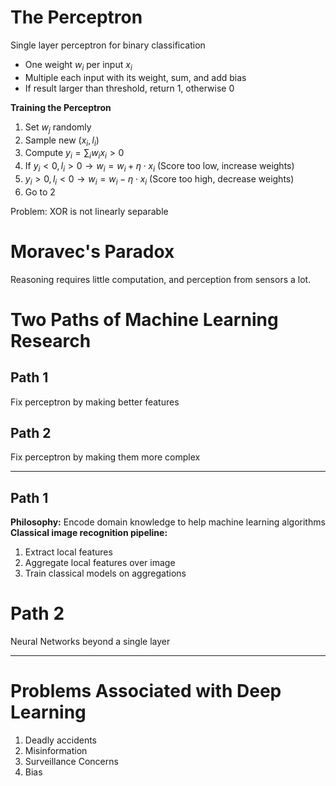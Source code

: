 
# The Perceptron 

Single layer perceptron for binary classification
- One weight $w_i$ per input $x_i$
- Multiple each input with its weight, sum, and add bias 
- If result larger than threshold, return 1, otherwise 0

**Training the Perceptron** 
1. Set $w_j$ randomly
2. Sample new $(x_i, l_i)$
3. Compute $y_i = \sum_{i} w_i x_i > 0$
4. If $y_i < 0, l_i > 0 \rightarrow w_i = w_i + \eta \cdot x_i$ (Score too low, increase weights)
5. $y_i > 0, l_i < 0 \rightarrow w_i = w_i - \eta \cdot x_i$ (Score too high, decrease weights)
6. Go to 2

Problem: XOR is not linearly separable 

# Moravec's Paradox

Reasoning requires little computation, and perception from sensors a lot.

# Two Paths of Machine Learning Research 
## Path 1
Fix perceptron by making better features 

## Path 2
Fix perceptron by making them more complex 

---
## Path 1

**Philosophy:** Encode domain knowledge to help machine learning algorithms 
**Classical image recognition pipeline:**
1. Extract local features 
2. Aggregate local features over image 
3. Train classical models on aggregations 

# Path 2
Neural Networks beyond a single layer 

---
# Problems Associated with Deep Learning 
1. Deadly accidents 
2. Misinformation
3. Surveillance Concerns 
4. Bias 

